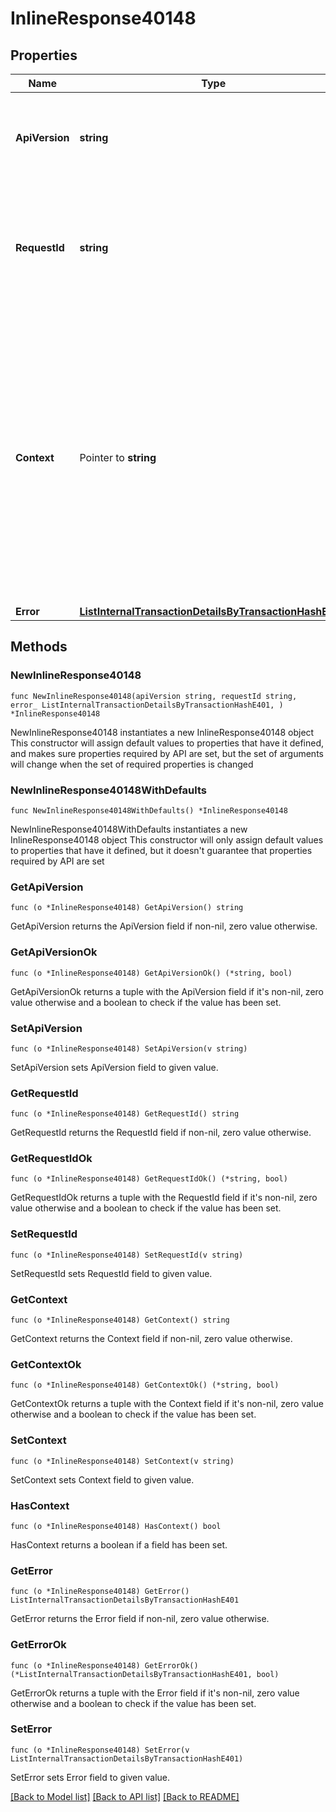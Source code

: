 # InlineResponse40148

## Properties

Name | Type | Description | Notes
------------ | ------------- | ------------- | -------------
**ApiVersion** | **string** | Specifies the version of the API that incorporates this endpoint. | 
**RequestId** | **string** | Defines the ID of the request. The &#x60;requestId&#x60; is generated by Crypto APIs and it&#39;s unique for every request. | 
**Context** | Pointer to **string** | In batch situations the user can use the context to correlate responses with requests. This property is present regardless of whether the response was successful or returned as an error. &#x60;context&#x60; is specified by the user. | [optional] 
**Error** | [**ListInternalTransactionDetailsByTransactionHashE401**](ListInternalTransactionDetailsByTransactionHashE401.md) |  | 

## Methods

### NewInlineResponse40148

`func NewInlineResponse40148(apiVersion string, requestId string, error_ ListInternalTransactionDetailsByTransactionHashE401, ) *InlineResponse40148`

NewInlineResponse40148 instantiates a new InlineResponse40148 object
This constructor will assign default values to properties that have it defined,
and makes sure properties required by API are set, but the set of arguments
will change when the set of required properties is changed

### NewInlineResponse40148WithDefaults

`func NewInlineResponse40148WithDefaults() *InlineResponse40148`

NewInlineResponse40148WithDefaults instantiates a new InlineResponse40148 object
This constructor will only assign default values to properties that have it defined,
but it doesn't guarantee that properties required by API are set

### GetApiVersion

`func (o *InlineResponse40148) GetApiVersion() string`

GetApiVersion returns the ApiVersion field if non-nil, zero value otherwise.

### GetApiVersionOk

`func (o *InlineResponse40148) GetApiVersionOk() (*string, bool)`

GetApiVersionOk returns a tuple with the ApiVersion field if it's non-nil, zero value otherwise
and a boolean to check if the value has been set.

### SetApiVersion

`func (o *InlineResponse40148) SetApiVersion(v string)`

SetApiVersion sets ApiVersion field to given value.


### GetRequestId

`func (o *InlineResponse40148) GetRequestId() string`

GetRequestId returns the RequestId field if non-nil, zero value otherwise.

### GetRequestIdOk

`func (o *InlineResponse40148) GetRequestIdOk() (*string, bool)`

GetRequestIdOk returns a tuple with the RequestId field if it's non-nil, zero value otherwise
and a boolean to check if the value has been set.

### SetRequestId

`func (o *InlineResponse40148) SetRequestId(v string)`

SetRequestId sets RequestId field to given value.


### GetContext

`func (o *InlineResponse40148) GetContext() string`

GetContext returns the Context field if non-nil, zero value otherwise.

### GetContextOk

`func (o *InlineResponse40148) GetContextOk() (*string, bool)`

GetContextOk returns a tuple with the Context field if it's non-nil, zero value otherwise
and a boolean to check if the value has been set.

### SetContext

`func (o *InlineResponse40148) SetContext(v string)`

SetContext sets Context field to given value.

### HasContext

`func (o *InlineResponse40148) HasContext() bool`

HasContext returns a boolean if a field has been set.

### GetError

`func (o *InlineResponse40148) GetError() ListInternalTransactionDetailsByTransactionHashE401`

GetError returns the Error field if non-nil, zero value otherwise.

### GetErrorOk

`func (o *InlineResponse40148) GetErrorOk() (*ListInternalTransactionDetailsByTransactionHashE401, bool)`

GetErrorOk returns a tuple with the Error field if it's non-nil, zero value otherwise
and a boolean to check if the value has been set.

### SetError

`func (o *InlineResponse40148) SetError(v ListInternalTransactionDetailsByTransactionHashE401)`

SetError sets Error field to given value.



[[Back to Model list]](../README.md#documentation-for-models) [[Back to API list]](../README.md#documentation-for-api-endpoints) [[Back to README]](../README.md)



